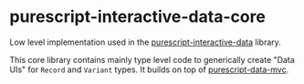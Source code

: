 # purescript-interactive-data-core

Low level implementation used in the [purescript-interactive-data](https://github.com/thought2/purescript-interactive-data) library.

This core library contains mainly type level code to generically create "Data UIs" for `Record` and `Variant` types. It builds on top of [purescript-data-mvc](https://github.com/thought2/purescript-data-mvc).